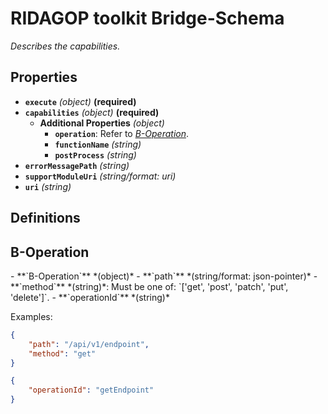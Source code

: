 # RIDAGOP toolkit Bridge-Schema

*Describes the capabilities.*

## Properties

- **`execute`** *(object)* **(required)** 
- **`capabilities`** *(object)* **(required)** 
  - **Additional Properties** *(object)*
    - **`operation`**: Refer to *[B-Operation](#b-operation)*.
    - **`functionName`** *(string)*
    - **`postProcess`** *(string)*
- **`errorMessagePath`** *(string)*
- **`supportModuleUri`** *(string/format: uri)*
- **`uri`** *(string)*
## Definitions

<h2 id="b-operation">B-Operation</h2>
- **`B-Operation`** *(object)*
  - **`path`** *(string/format: json-pointer)*
  - **`method`** *(string)*: Must be one of: `['get', 'post', 'patch', 'put', 'delete']`.
  - **`operationId`** *(string)*

  Examples:
  ```json
  {
      "path": "/api/v1/endpoint",
      "method": "get"
  }
  ```

  ```json
  {
      "operationId": "getEndpoint"
  }
  ```

